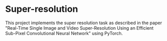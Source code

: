 # Super-resolution
This project implements the super resolution task as described in the paper "Real-Time Single Image and Video Super-Resolution Using an Efficient Sub-Pixel Convolutional Neural Network" using PyTorch. 

